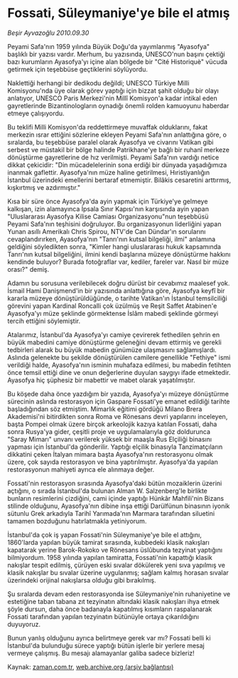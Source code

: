 # Fossati, Süleymaniye'ye bile el atmış

*Beşir Ayvazoğlu 2010.09.30*

<td class="columnist-detail">
<p>Peyami Safa'nın 1959 yılında Büyük Doğu'da yayımlanmış "Ayasofya" başlıklı bir yazısı vardır. Merhum, bu yazısında, UNESCO'nun başını çektiği bazı kurumların Ayasofya'yı içine alan bölgede bir "Cité Historiquè" vücuda getirmek için teşebbüse geçtiklerini söylüyordu.</p>
<p>
<div id="haberMetinDiv">
<p>Naklettiği herhangi bir dedikodu değildi; UNESCO Türkiye Milli Komisyonu'nda üye olarak görev yaptığı için bizzat şahit olduğu bir olayı anlatıyor, UNESCO Paris Merkezi'nin Millî Komisyon'a kadar intikal eden gayretlerinde Bizantinologların oynadığı önemli rolden kamuoyunu haberdar etmeye çalışıyordu.
<p>Bu teklifi Milli Komisyon'da reddettirmeye muvaffak olduklarını, fakat merkezin ısrar ettiğini sözlerine ekleyen Peyami Safa'nın anlattığına göre, o sıralarda, bu teşebbüse paralel olarak Ayasofya ve civarını Vatikan gibi serbest ve müstakil bir bölge halinde Patrikhane'ye bağlı bir ruhanî merkeze dönüştürme gayretlerine de hız verilmişti. Peyami Safa'nın vardığı netice dikkat çekicidir: "Din mücadelelerinin sona erdiği bir dünyada yaşadığımıza inanmak gaflettir. Ayasofya'nın müze haline getirilmesi, Hıristiyanlığın İstanbul üzerindeki emellerini bertaraf etmemiştir. Bilâkis cesaretini arttırmış, kışkırtmış ve azdırmıştır."
<p>Kısa bir süre önce Ayasofya'da ayin yapmak için Türkiye'ye gelmeye kalkışan, izin alamayınca İpsala Sınır Kapısı'nın karşısında ayin yapan "Uluslararası Ayasofya Kilise Camiası Organizasyonu"nun teşebbüsü Peyami Safa'nın teşhisini doğruluyor. Bu organizasyonun liderliğini yapan Yunan asıllı Amerikalı Chris Spirou, NTV'de Can Dündar'ın sorularını cevaplandırırken, Ayasofya'nın "Tanrı'nın kutsal bilgeliği, ilmi" anlamına geldiğini söyledikten sonra, "Kimler hangi uluslararası hukuk kapsamında Tanrı'nın kutsal bilgeliğini, ilmini kendi başlarına müzeye dönüştürme hakkını kendinde buluyor? Burada fotoğraflar var, kediler, fareler var. Nasıl bir müze orası?" demiş.
<p>Adamın bu sorusuna verilebilecek doğru dürüst bir cevabımız maalesef yok. İsmail Hami Danişmend'in bir yazısında anlattığına göre, Ayasofya keyfî bir kararla müzeye dönüştürüldüğünde, o tarihte Vatikan'ın İstanbul temsilciliği görevini yapan Kardinal Roncalli çok üzülmüş ve Reşit Saffet Atabinen'e Ayasofya'yı müze şeklinde görmektense İslâm mabedi şeklinde görmeyi tercih ettiğini söylemiştir.
<p>Atalarımız, İstanbul'da Ayasofya'yı camiye çevirerek fethedilen şehrin en büyük mabedini camiye dönüştürme geleneğini devam ettirmiş ve gerekli tedbirleri alarak bu büyük mabedin günümüze ulaşmasını sağlamışlardı. Aslında gelenekte bu şekilde dönüştürülen camilere genellikle "Fethiye" ismi verildiği halde, Ayasofya'nın isminin muhafaza edilmesi, bu mabedin fetihten önce temsil ettiği dine ve onun değerlerine duyulan saygıyı ifade etmektedir. Ayasofya hiç şüphesiz bir mabettir ve mabet olarak yaşatılmıştır.
<p>Bu köşede daha önce yazdığım bir yazıda, Ayasofya'yı müzeye dönüştürme sürecinin aslında restorasyon için Gaspare Fossati'ye emanet edildiği tarihte başladığından söz etmiştim. Mimarlık eğitimi gördüğü Milano Brera Akademisi'ni bitirdikten sonra Roma ve Rönesans devri yapılarını inceleyen, başta Pompei olmak üzere birçok arkeolojik kazıya katılan Fossati, daha sonra Rusya'ya gider, çeşitli proje ve uygulamalarıyla göz doldurunca "Saray Mimarı" unvanı verilerek yüksek bir maaşla Rus Elçiliği binasını yapması için İstanbul'da gönderilir. Yaptığı elçilik binasıyla Tanzimatçıların dikkatini çeken İtalyan mimara başta Ayasofya'nın restorasyonu olmak üzere, çok sayıda restorasyon ve bina yaptırılmıştır. Ayasofya'da yapılan restorasyonun mahiyeti ayrıca ele alınmaya değer.
<p>Fossati'nin restorasyon sırasında Ayasofya'daki bütün mozaiklerin üzerini açtığını, o sırada İstanbul'da bulunan Alman W. Salzenberg'le birlikte bunların resimlerini çizdiğini, cami içinde yaptığı Hünkâr Mahfili'nin Bizans stilinde olduğunu, Ayasofya'nın dibine inşa ettiği Darülfünun binasının iyonik sütunlu Grek arkadıyla Tarihî Yarımada'nın Marmara tarafından siluetini tamamen bozduğunu hatırlatmakla yetiniyorum.
<p>İstanbul'da çok iş yapan Fossati'nin Süleymaniye'ye bile el attığını, 1860'larda yapılan büyük tamirat sırasında, kubbedeki klasik nakışları kapatarak yerine Barok-Rokoko ve Rönesans üslûbunda tezyinat yaptığını bilmiyordum. 1958 yılında yapılan tamiratta, Fossati'nin kapattığı klasik nakışlar tespit edilmiş, çürüyen eski sıvalar dökülerek yeni sıva yapılmış ve klasik nakışlar bu sıvalar üzerine uygulanmış; sağlam kalmış horasan sıvalar üzerindeki orijinal nakışlarsa olduğu gibi bırakılmış.
<p>Şu sıralarda devam eden restorasyonda ise Süleymaniye'nin ruhaniyetine ve estetiğine taban tabana zıt tezyinatın altındaki klasik nakışları ihya etmek şöyle dursun, daha önce badanayla kapatılmış kısımların raspalanarak Fossati tarafından yapılan tezyinatın bütünüyle ortaya çıkarıldığını duyuyoruz.
<p>Bunun yanlış olduğunu ayrıca belirtmeye gerek var mı? Fossati belli ki İstanbul'da bulunduğu sürece yaptığı bütün işlerle bir yerlere mesaj vermeye çalışmış. Bu mesajı alamayanlar galiba sadece bizleriz! </p></p></p></p></p></p></p></p></p></p></div>
</p>
<a href="http://web.archive.org/web/20110123024854/mailto:b.ayvazoglu@zaman.com.tr">
</a></td>

Kaynak: [zaman.com.tr](http://zaman.com.tr/yazar.do?yazino=1033960), [web.archive.org (arşiv bağlantısı)](http://web.archive.org/web/20110123024854/http://www.zaman.com.tr:80/yazar.do?yazino=1033960)
